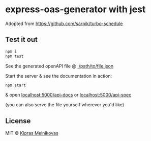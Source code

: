 # express-oas-generator with jest

Adopted from https://github.com/sarpik/turbo-schedule

## Test it out

```sh
npm i
npm test
```

See the generated openAPI file @ [./path/to/file.json](./path/to/file.json)

Start the server & see the documentation in action:

```sh
npm start
```

& open [localhost:5000/api-docs](http://localhost:5000/api-docs) or [localhost:5000/api-spec](http://localhost:5000/api-spec)

(you can also serve the file yourself wherever you'd like)

## License

MIT © [Kipras Melnikovas](https://github.com/sarpik)
